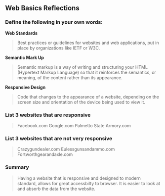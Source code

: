 ## Web Basics Reflections

### Define the following in your own words:
**Web Standards**
> Best practices or guidelines for websites and web applications, put in place by organizations like IETF or W3C.

**Semantic Mark Up**
>Semantic markup is a way of writing and structuring your HTML (Hypertext Markup Language) so that it reinforces the semantics, or meaning, of the content rather than its appearance.

**Responsive Design**
>Code that changes to the appearance of a website, depending on the screen size and orientation of the device being used to view it.

### List 3 websites that are responsive
>Facebook.com
>Google.com
>Palmetto State Armory.com

### List 3 websites that are not very responsive
>Crazygundealer.com
>Eulessgunsandammo.com
>Fortworthgearandaxle.com

### Summary
>Having a website that is responsive and designed to modern standard, allows for great accessbilty to browser.
It is easier to look at and absorb the data from the website.